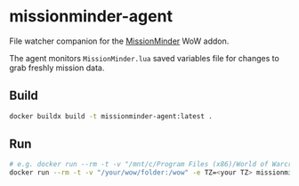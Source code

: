 # missionminder-agent

File watcher companion for the [MissionMinder](https://github.com/LobsterBandit/MissionMinder) WoW addon.

The agent monitors `MissionMinder.lua` saved variables file for changes to grab freshly mission data.

## Build

```sh
docker buildx build -t missionminder-agent:latest .
```

## Run

```sh
# e.g. docker run --rm -t -v "/mnt/c/Program Files (x86)/World of Warcraft:/wow" -e TZ=US/Eastern missionminder-agent:latest
docker run --rm -t -v "/your/wow/folder:/wow" -e TZ=<your TZ> missionminder-agent:latest
```
